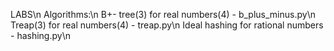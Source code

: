 LABS\n
Algorithms:\n
B+- tree(3) for real numbers(4) - b_plus_minus.py\n
Treap(3) for real numbers(4) - treap.py\n
Ideal hashing for rational numbers - hashing.py\n
